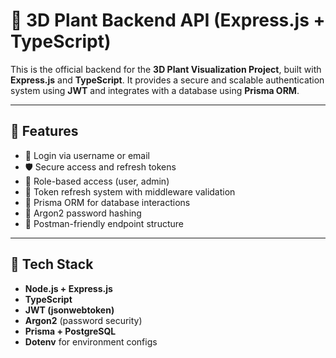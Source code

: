 # 🌱 3D Plant Backend API (Express.js + TypeScript)

This is the official backend for the **3D Plant Visualization Project**, built with **Express.js** and **TypeScript**. It provides a secure and scalable authentication system using **JWT** and integrates with a database using **Prisma ORM**.

---

## 🚀 Features

- 🔐 Login via username or email
- 🛡️ Secure access and refresh tokens
- 🧠 Role-based access (user, admin)
- 🔄 Token refresh system with middleware validation
- 💾 Prisma ORM for database interactions
- 🧂 Argon2 password hashing
- 🧪 Postman-friendly endpoint structure

---

## 🧱 Tech Stack

- **Node.js + Express.js**
- **TypeScript**
- **JWT (jsonwebtoken)**
- **Argon2** (password security)
- **Prisma + PostgreSQL**
- **Dotenv** for environment configs


